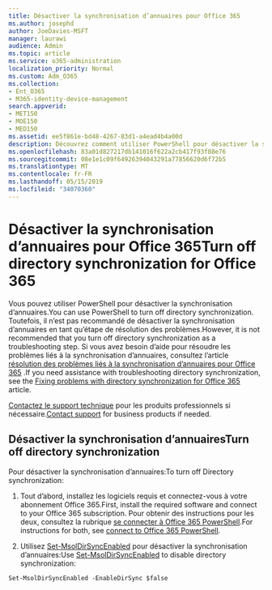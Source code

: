 ```yaml
---
title: Désactiver la synchronisation d’annuaires pour Office 365
ms.author: josephd
author: JoeDavies-MSFT
manager: laurawi
audience: Admin
ms.topic: article
ms.service: o365-administration
localization_priority: Normal
ms.custom: Adm_O365
ms.collection:
- Ent_O365
- M365-identity-device-management
search.appverid:
- MET150
- MOE150
- MED150
ms.assetid: ee5f861e-bd48-4267-83d1-a4ead4b4a00d
description: Découvrez comment utiliser PowerShell pour désactiver la synchronisation d’annuaires pour Office 365
ms.openlocfilehash: 83a01d827217db141016f622a2cb417f93f88e76
ms.sourcegitcommit: 08e1e1c09f64926394043291a77856620d6f72b5
ms.translationtype: MT
ms.contentlocale: fr-FR
ms.lasthandoff: 05/15/2019
ms.locfileid: "34070360"
---
```

# <a name="turn-off-directory-synchronization-for-office-365"></a><span data-ttu-id="237bb-103">Désactiver la synchronisation d’annuaires pour Office 365</span><span class="sxs-lookup"><span data-stu-id="237bb-103">Turn off directory synchronization for Office 365</span></span>
<span data-ttu-id="237bb-104">Vous pouvez utiliser PowerShell pour désactiver la synchronisation d’annuaires.</span><span class="sxs-lookup"><span data-stu-id="237bb-104">You can use PowerShell to turn off directory synchronization.</span></span> <span data-ttu-id="237bb-105">Toutefois, il n’est pas recommandé de désactiver la synchronisation d’annuaires en tant qu’étape de résolution des problèmes.</span><span class="sxs-lookup"><span data-stu-id="237bb-105">However, it is not recommended that you turn off directory synchronization as a troubleshooting step.</span></span> <span data-ttu-id="237bb-106">Si vous avez besoin d’aide pour résoudre les problèmes liés à la synchronisation d’annuaires, consultez l’article [résolution des problèmes liés à la synchronisation d’annuaires pour Office 365](fix-problems-with-directory-synchronization.md) .</span><span class="sxs-lookup"><span data-stu-id="237bb-106">If you need assistance with troubleshooting directory synchronization, see the [Fixing problems with directory synchronization for Office 365](fix-problems-with-directory-synchronization.md) article.</span></span> 
  
<span data-ttu-id="237bb-107">[Contactez le support technique](https://support.office.com/article/32a17ca7-6fa0-4870-8a8d-e25ba4ccfd4b) pour les produits professionnels si nécessaire.</span><span class="sxs-lookup"><span data-stu-id="237bb-107">[Contact support](https://support.office.com/article/32a17ca7-6fa0-4870-8a8d-e25ba4ccfd4b) for business products if needed.</span></span>
  
## <a name="turn-off-directory-synchronization"></a><span data-ttu-id="237bb-108">Désactiver la synchronisation d’annuaires</span><span class="sxs-lookup"><span data-stu-id="237bb-108">Turn off directory synchronization</span></span>  
<span data-ttu-id="237bb-109">Pour désactiver la synchronisation d’annuaires:</span><span class="sxs-lookup"><span data-stu-id="237bb-109">To turn off Directory synchronization:</span></span>
  
1. <span data-ttu-id="237bb-110">Tout d’abord, installez les logiciels requis et connectez-vous à votre abonnement Office 365.</span><span class="sxs-lookup"><span data-stu-id="237bb-110">First, install the required software and connect to your Office 365 subscription.</span></span> <span data-ttu-id="237bb-111">Pour obtenir des instructions pour les deux, consultez la rubrique [se connecter à Office 365 PowerShell](https://go.microsoft.com/fwlink/p/?LinkId=821938).</span><span class="sxs-lookup"><span data-stu-id="237bb-111">For instructions for both, see [connect to Office 365 PowerShell](https://go.microsoft.com/fwlink/p/?LinkId=821938).</span></span>
    
2. <span data-ttu-id="237bb-112">Utilisez [Set-MsolDirSyncEnabled](https://go.microsoft.com/fwlink/p/?LinkId=821939) pour désactiver la synchronisation d’annuaires:</span><span class="sxs-lookup"><span data-stu-id="237bb-112">Use [Set-MsolDirSyncEnabled](https://go.microsoft.com/fwlink/p/?LinkId=821939) to disable directory synchronization:</span></span> 
    
  ```
  Set-MsolDirSyncEnabled -EnableDirSync $false
  ```